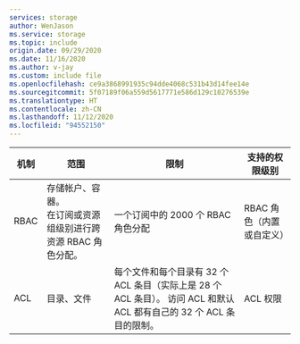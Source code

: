 ```yaml
---
services: storage
author: WenJason
ms.service: storage
ms.topic: include
origin.date: 09/29/2020
ms.date: 11/16/2020
ms.author: v-jay
ms.custom: include file
ms.openlocfilehash: ce9a3868991935c94dde4068c531b43d14fee14e
ms.sourcegitcommit: 5f07189f06a559d5617771e586d129c10276539e
ms.translationtype: HT
ms.contentlocale: zh-CN
ms.lasthandoff: 11/12/2020
ms.locfileid: "94552150"
---
```

| 机制 | 范围 |限制 | 支持的权限级别 |
|---|---|---|---|
| RBAC | 存储帐户、容器。 <br>在订阅或资源组级别进行跨资源 RBAC 角色分配。 | 一个订阅中的 2000 个 RBAC 角色分配 | RBAC 角色（内置或自定义） |
| ACL| 目录、文件 |每个文件和每个目录有 32 个 ACL 条目（实际上是 28 个 ACL 条目）。 访问 ACL 和默认 ACL 都有自己的 32 个 ACL 条目的限制。 |ACL 权限|
